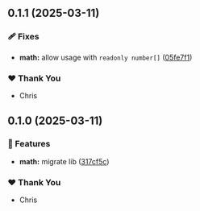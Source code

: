 ## 0.1.1 (2025-03-11)

### 🩹 Fixes

- **math:** allow usage with `readonly number[]` ([05fe7f1](https://github.com/ckapps/ts-libs/commit/05fe7f1))

### ❤️ Thank You

- Chris

## 0.1.0 (2025-03-11)

### 🚀 Features

- **math:** migrate lib ([317cf5c](https://github.com/ckapps/ts-libs/commit/317cf5c))

### ❤️ Thank You

- Chris